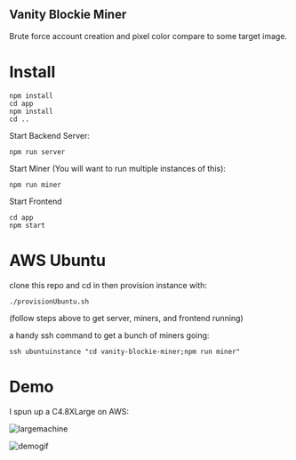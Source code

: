Vanity Blockie Miner
----------------------------

Brute force account creation and pixel color compare to some target image.

# Install
```
npm install
cd app
npm install
cd ..
```

Start Backend Server:
```
npm run server
```

Start Miner (You will want to run multiple instances of this):
```
npm run miner
```

Start Frontend
```
cd app
npm start
```

# AWS Ubuntu

clone this repo and cd in then provision instance with:
```
./provisionUbuntu.sh
```
(follow steps above to get server, miners, and frontend running)

a handy ssh command to get a bunch of miners going:
```
ssh ubuntuinstance "cd vanity-blockie-miner;npm run miner"
```

# Demo

I spun up a C4.8XLarge on AWS:

![largemachine](https://s3.amazonaws.com/atgpub/largemachine.png)


![demogif](https://s3.amazonaws.com/atgpub/blockminersmall.gif)

